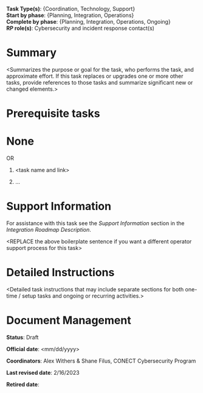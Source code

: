 **Task Type(s)**: {Coordination, Technology, Support}  
**Start by phase**: {Planning, Integration, Operations}  
**Complete by phase**: {Planning, Integration, Operations, Ongoing}  
**RP role(s)**: Cybersecurity and incident response contact(s)

# Summary

\<Summarizes the purpose or goal for the task, who performs the task, and approximate effort. If this task replaces or upgrades one or more other tasks, provide references to those tasks and summarize significant new or changed elements.\>

# Prerequisite tasks

# None

OR

1.  \<task name and link\>

2.  …

# Support Information

For assistance with this task see the *Support Information* section in the *Integration Roadmap Description*.

\<REPLACE the above boilerplate sentence if you want a different operator support process for this task\>

# Detailed Instructions

\<Detailed task instructions that may include separate sections for both one-time / setup tasks and ongoing or recurring activities.\>

# Document Management

**Status**: Draft

**Official date**: \<mm/dd/yyyy\>

**Coordinators**: Alex Withers & Shane Filus, CONECT Cybersecurity Program

**Last revised date**: 2/16/2023

**Retired date**:
